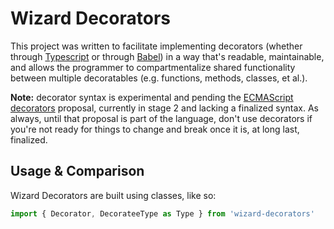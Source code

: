 # Wizard Decorators
This project was written to facilitate implementing decorators (whether through [Typescript] or through [Babel]) in a way that's readable,
maintainable, and allows the programmer to compartmentalize shared functionality between multiple decoratables (e.g. functions, methods, classes, et al.).

**Note:** decorator syntax is experimental and pending the [ECMAScript decorators] proposal, currently in stage 2 and lacking a finalized syntax. As always,
until that proposal is part of the language, don't use decorators if you're not ready for things to change and break once it is, at long last, finalized.

## Usage & Comparison
Wizard Decorators are built using classes, like so:
```js
import { Decorator, DecorateeType as Type } from 'wizard-decorators'


```

[Typescript]: [https://www.typescriptlang.org/docs/handbook/decorators.html]
[Babel]: [https://babeljs.io/docs/en/babel-plugin-proposal-decorators]
[ECMAScript decorators]: [https://github.com/tc39/proposal-decorators]